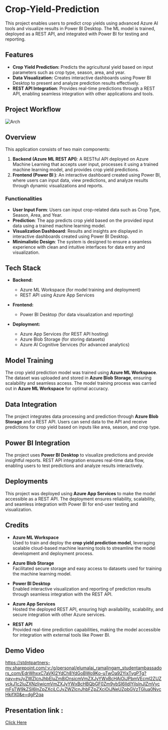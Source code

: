  # Crop-Yield-Prediction



This project enables users to predict crop yields using advanced Azure AI tools and visualize results in Power BI Desktop. The ML model is trained, deployed as a REST API, and integrated with Power BI for testing and reporting.


## Features
- **Crop Yield Prediction:** Predicts the agricultural yield based on input parameters such as crop type, season, area, and year.
- **Data Visualization:** Creates interactive dashboards using Power BI Desktop to present and analyze prediction results effectively.
- **REST API Integration**: Provides real-time predictions through a REST API, enabling seamless integration with other applications and tools.

## Project Workflow

![Arch](https://github.com/user-attachments/assets/c0e9c34f-d244-4b66-b694-30803b57d581)



## Overview
This application consists of two main components:
1. **Backend (Azure ML REST API)**:  A RESTful API deployed on Azure Machine Learning that accepts user input, processes it using a trained machine learning model, and provides crop yield predictions.
2. **Frontend (Power BI )**: An interactive dashboard created using Power BI, where users can input data, view predictions, and analyze results through dynamic visualizations and reports.


### Functionalities
- **User Input Form**: Users can input crop-related data such as Crop Type, Season, Area, and Year.  
- **Prediction**: The app predicts crop yield based on the provided input data using a trained machine learning model.  
- **Visualization Dashboard**: Results and insights are displayed in interactive dashboards created using Power BI Desktop.  
- **Minimalistic Design**: The system is designed to ensure a seamless experience with clean and intuitive interfaces for data entry and visualization.  

 
## **Tech Stack**
- **Backend:**  
  - Azure ML Workspace (for model training and deployment)  
  - REST API using Azure App Services  

- **Frontend:**  
  - Power BI Desktop (for data visualization and reporting)  

- **Deployment:**  
  - Azure App Services (for REST API hosting)  
  - Azure Blob Storage (for storing datasets)  
  - Azure AI Cognitive Services (for advanced analytics)  



## Model Training  
The crop yield prediction model was trained using **Azure ML Workspace**. The dataset was uploaded and stored in **Azure Blob Storage**, ensuring scalability and seamless access. The model training process was carried out in **Azure ML Workspace** for optimal accuracy.

## Data Integration  
The project integrates data processing and prediction through **Azure Blob Storage** and a REST API. Users can send data to the API and receive predictions for crop yield based on inputs like area, season, and crop type.

## Power BI Integration  
The project uses **Power BI Desktop** to visualize predictions and provide insightful reports. REST API integration ensures real-time data flow, enabling users to test predictions and analyze results interactively.

## Deployments  
This project was deployed using **Azure App Services** to make the model accessible as a REST API. The deployment ensures reliability, scalability, and seamless integration with Power BI for end-user testing and visualization.

## Credits  

- **Azure ML Workspace**  
  Used to train and deploy the **crop yield prediction model**, leveraging scalable cloud-based machine learning tools to streamline the model development and deployment process.

- **Azure Blob Storage**  
  Facilitated secure storage and easy access to datasets used for training the machine learning model.

- **Power BI Desktop**  
  Enabled interactive visualization and reporting of prediction results through seamless integration with the REST API.

- **Azure App Services**  
  Hosted the deployed REST API, ensuring high availability, scalability, and secure integration with other Azure services.

- **REST API**  
  Provided real-time prediction capabilities, making the model accessible for integration with external tools like Power BI.  

## Demo Video 

https://stdntpartners-my.sharepoint.com/:v:/g/personal/elumalai_ramalingam_studentambassadors_com/EdrWhxxC7aVKl2YdCh8YdGoBWo9Ko-uTwOa92YixTvgPTg?nav=eyJyZWZlcnJhbEluZm8iOnsicmVmZXJyYWxBcHAiOiJPbmVEcml2ZUZvckJ1c2luZXNzIiwicmVmZXJyYWxBcHBQbGF0Zm9ybSI6IldlYiIsInJlZmVycmFsTW9kZSI6InZpZXciLCJyZWZlcnJhbFZpZXciOiJNeUZpbGVzTGlua0NvcHkifX0&e=dgP2qa


## Presentation link :

[Click Here](https://stdntpartners-my.sharepoint.com/:p:/g/personal/elumalai_ramalingam_studentambassadors_com/ESPYdLV0LEJGpDRQspuqftwB_2sglRg8C0piE-DJAt40fw?e=bqX2JC)


